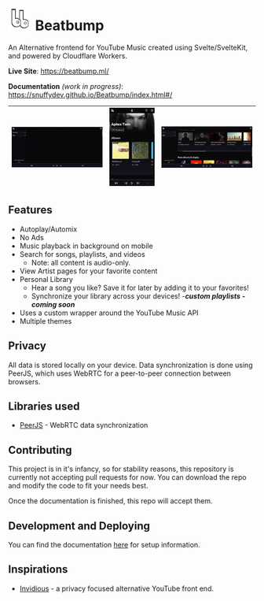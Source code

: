# <img src="/.repo/images/logo-header.png" width=48 height=48 /> Beatbump

An Alternative frontend for YouTube Music created using Svelte/SvelteKit, and powered by Cloudflare Workers.

**Live Site**: https://beatbump.ml/

**Documentation** _(work in progress)_: https://snuffydev.github.io/Beatbump/index.html#/

| <img src="/.repo/images/artistpagegif.gif" width="640" height="auto"/> | <img src="/.repo/images/pwa.jpg" width="320" height="auto"/> | <img src="/.repo/images/trending.jpeg" width="640" height="auto"/> |
| ---------------------------------------------------------------------- | ------------------------------------------------------------ | ------------------------------------------------------------------ |

## Features

- Autoplay/Automix
- No Ads
- Music playback in background on mobile
- Search for songs, playlists, and videos
  - Note: all content is audio-only.
- View Artist pages for your favorite content
- Personal Library
	- Hear a song you like? Save it for later by adding it to your favorites!
	- Synchronize your library across your devices!
	-***custom playlists - coming soon***
- Uses a custom wrapper around the YouTube Music API
- Multiple themes

## Privacy

All data is stored locally on your device. Data synchronization is done using PeerJS, which uses WebRTC for a peer-to-peer connection between browsers.
## Libraries used

- [PeerJS](https://www.npmjs.com/package/peerjs) - WebRTC data synchronization
## Contributing

This project is in it's infancy, so for stability reasons, this repository is currently not accepting pull requests for now. You can download the repo and modify the code to fit your needs best.

Once the documentation is finished, this repo will accept them.

## Development and Deploying

You can find the documentation [here](https://snuffydev.github.io/Beatbump/#/) for setup information.

## Inspirations

- [Invidious](https://github.com/iv-org/invidious) - a privacy focused alternative YouTube front end.
